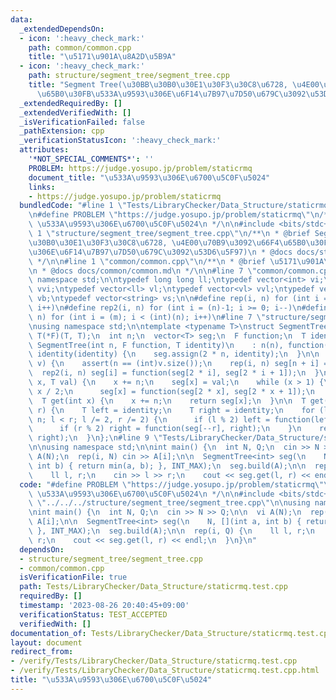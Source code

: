 ```yaml
---
data:
  _extendedDependsOn:
  - icon: ':heavy_check_mark:'
    path: common/common.cpp
    title: "\u5171\u901A\u8A2D\u5B9A"
  - icon: ':heavy_check_mark:'
    path: structure/segment_tree/segment_tree.cpp
    title: "Segment Tree(\u30BB\u30B0\u30E1\u30F3\u30C8\u6728, \u4E00\u70B9\u3092\u66F4\
      \u65B0\u30FB\u533A\u9593\u306E\u6F14\u7B97\u7D50\u679C\u3092\u53D6\u5F97)"
  _extendedRequiredBy: []
  _extendedVerifiedWith: []
  _isVerificationFailed: false
  _pathExtension: cpp
  _verificationStatusIcon: ':heavy_check_mark:'
  attributes:
    '*NOT_SPECIAL_COMMENTS*': ''
    PROBLEM: https://judge.yosupo.jp/problem/staticrmq
    document_title: "\u533A\u9593\u306E\u6700\u5C0F\u5024"
    links:
    - https://judge.yosupo.jp/problem/staticrmq
  bundledCode: "#line 1 \"Tests/LibraryChecker/Data_Structure/staticrmq.test.cpp\"\
    \n#define PROBLEM \"https://judge.yosupo.jp/problem/staticrmq\"\n/**\n * @brief\
    \ \u533A\u9593\u306E\u6700\u5C0F\u5024\n */\n\n#include <bits/stdc++.h>\n\n#line\
    \ 1 \"structure/segment_tree/segment_tree.cpp\"\n/**\n * @brief Segment Tree(\u30BB\
    \u30B0\u30E1\u30F3\u30C8\u6728, \u4E00\u70B9\u3092\u66F4\u65B0\u30FB\u533A\u9593\
    \u306E\u6F14\u7B97\u7D50\u679C\u3092\u53D6\u5F97)\n * @docs docs/structure/segment_tree/segment_tree.md\n\
    \ */\n\n#line 1 \"common/common.cpp\"\n/**\n * @brief \u5171\u901A\u8A2D\u5B9A\
    \n * @docs docs/common/common.md\n */\n\n#line 7 \"common/common.cpp\"\nusing\
    \ namespace std;\n\ntypedef long long ll;\ntypedef vector<int> vi;\ntypedef vector<vi>\
    \ vvi;\ntypedef vector<ll> vl;\ntypedef vector<vl> vvl;\ntypedef vector<bool>\
    \ vb;\ntypedef vector<string> vs;\n\n#define rep(i, n) for (int i = 0; i < (int)(n);\
    \ i++)\n#define rep2(i, n) for (int i = (n)-1; i >= 0; i--)\n#define rep3(i, m,\
    \ n) for (int i = (m); i < (int)(n); i++)\n#line 7 \"structure/segment_tree/segment_tree.cpp\"\
    \nusing namespace std;\n\ntemplate <typename T>\nstruct SegmentTree {\n  typedef\
    \ T(*F)(T, T);\n  int n;\n  vector<T> seg;\n  F function;\n  T identity;\n\n \
    \ SegmentTree(int n, F function, T identity)\n    : n(n), function(function),\
    \ identity(identity) {\n    seg.assign(2 * n, identity);\n  }\n\n  void build(vector<T>\
    \ v) {\n    assert(n == (int)v.size());\n    rep(i, n) seg[n + i] = v[i];\n  \
    \  rep2(i, n) seg[i] = function(seg[2 * i], seg[2 * i + 1]);\n  }\n\n  void update(int\
    \ x, T val) {\n    x += n;\n    seg[x] = val;\n    while (x > 1) {\n      x =\
    \ x / 2;\n      seg[x] = function(seg[2 * x], seg[2 * x + 1]);\n    }\n  }\n\n\
    \  T get(int x) {\n    x += n;\n    return seg[x];\n  }\n\n  T get(int l, int\
    \ r) {\n    T left = identity;\n    T right = identity;\n    for (l += n, r +=\
    \ n; l < r; l /= 2, r /= 2) {\n      if (l % 2) left = function(left, seg[l++]);\n\
    \      if (r % 2) right = function(seg[--r], right);\n    }\n    return function(left,\
    \ right);\n  }\n};\n#line 9 \"Tests/LibraryChecker/Data_Structure/staticrmq.test.cpp\"\
    \n\nusing namespace std;\n\nint main() {\n  int N, Q;\n  cin >> N >> Q;\n\n  vi\
    \ A(N);\n  rep(i, N) cin >> A[i];\n\n  SegmentTree<int> seg(\n    N, [](int a,\
    \ int b) { return min(a, b); }, INT_MAX);\n  seg.build(A);\n\n  rep(i, Q) {\n\
    \    ll l, r;\n    cin >> l >> r;\n    cout << seg.get(l, r) << endl;\n  }\n}\n"
  code: "#define PROBLEM \"https://judge.yosupo.jp/problem/staticrmq\"\n/**\n * @brief\
    \ \u533A\u9593\u306E\u6700\u5C0F\u5024\n */\n\n#include <bits/stdc++.h>\n\n#include\
    \ \"../../../structure/segment_tree/segment_tree.cpp\"\n\nusing namespace std;\n\
    \nint main() {\n  int N, Q;\n  cin >> N >> Q;\n\n  vi A(N);\n  rep(i, N) cin >>\
    \ A[i];\n\n  SegmentTree<int> seg(\n    N, [](int a, int b) { return min(a, b);\
    \ }, INT_MAX);\n  seg.build(A);\n\n  rep(i, Q) {\n    ll l, r;\n    cin >> l >>\
    \ r;\n    cout << seg.get(l, r) << endl;\n  }\n}\n"
  dependsOn:
  - structure/segment_tree/segment_tree.cpp
  - common/common.cpp
  isVerificationFile: true
  path: Tests/LibraryChecker/Data_Structure/staticrmq.test.cpp
  requiredBy: []
  timestamp: '2023-08-26 20:40:45+09:00'
  verificationStatus: TEST_ACCEPTED
  verifiedWith: []
documentation_of: Tests/LibraryChecker/Data_Structure/staticrmq.test.cpp
layout: document
redirect_from:
- /verify/Tests/LibraryChecker/Data_Structure/staticrmq.test.cpp
- /verify/Tests/LibraryChecker/Data_Structure/staticrmq.test.cpp.html
title: "\u533A\u9593\u306E\u6700\u5C0F\u5024"
---
```

